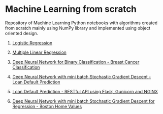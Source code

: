 # Machine Learning from scratch
Repository of Machine Learning Python notebooks with algorithms created from scratch mainly using NumPy library and implemented using object oriented design.

1. <a href="https://github.com/apj2n4/Machine-Learning-from-scratch/blob/master/Logistic_regression/Logistic-Regression-implementation-using-gradient-descent-in-numpy.ipynb">Logistic Regression</a>

2. <a href = "https://github.com/apj2n4/Machine-Learning-from-scratch/blob/master/Multiple_regression/Multiple_regression_direct_method_gradient_descent.ipynb
">Multiple Linear Regression </a>

3. <a href = "https://github.com/apj2n4/Machine-Learning-from-scratch/blob/master/Neural%20Network%20GD_Classification/Dense_neural_network_many_layers.ipynb">Deep Neural Network for Binary Classification - Breast Cancer Classification </a>

4. <a href = "https://github.com/apj2n4/Machine-Learning-from-scratch/blob/master/Neural%20Network%20SGD_Classification/Loan_Default_Binary_Classification.ipynb">Deep Neural Network with mini batch Stochastic Gradient Descent -Loan Default Prediction </a>

5. <a href = "https://github.com/apj2n4/Machine-Learning-from-scratch/blob/master/Loan_Default_app/Production_ML_Loan_Default_Flask_Gunicorn_Nginx.ipynb"> Loan Default Prediction - RESTful API using Flask, Gunicorn and NGINX</a>

6. <a href = "https://github.com/apj2n4/Machine-Learning-from-scratch/blob/master/Neural_Network_SGD_Regression/Regression_ANN_sgd.ipynb"> Deep Neural Network with mini batch Stochastic Gradient Descent for Regression - Boston Home Values </a>

